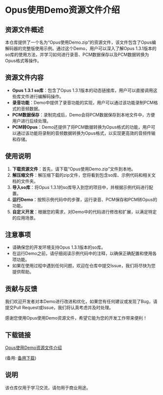 # Opus使用Demo资源文件介绍

## 资源文件概述

本仓库提供了一个名为“Opus使用Demo.zip”的资源文件，该文件包含了Opus编解码器的完整版使用示例。通过这个Demo，用户可以深入了解Opus 1.3.1版本的so库的使用方法，并学习如何进行录音、PCM数据保存以及PCM数据转换为Opus格式等操作。

## 资源文件内容

- **Opus 1.3.1 so库**：包含了Opus 1.3.1版本的动态链接库，用户可以直接调用这些库文件进行编解码操作。
- **录音功能**：Demo中提供了录音功能的实现，用户可以通过该功能录制PCM格式的音频数据。
- **PCM数据保存**：录制完成后，Demo会将PCM数据保存到本地文件中，方便用户进行后续处理。
- **PCM转Opus**：Demo还提供了将PCM数据转换为Opus格式的功能，用户可以通过该功能将录制的音频数据转换为Opus格式，以实现更高效的音频传输和存储。

## 使用说明

1. **下载资源文件**：首先，请下载“Opus使用Demo.zip”文件到本地。
2. **解压缩文件**：解压缩下载的zip文件，您将看到包含so库、示例代码和相关文档的文件夹。
3. **导入so库**：将Opus 1.3.1的so库导入到您的项目中，并根据示例代码进行配置。
4. **运行Demo**：按照示例代码中的步骤，运行录音、PCM保存和PCM转Opus的功能。
5. **自定义开发**：根据您的需求，对Demo中的代码进行修改和扩展，以满足特定的应用场景。

## 注意事项

- 请确保您的开发环境支持Opus 1.3.1版本的so库。
- 在运行Demo之前，请仔细阅读示例代码中的注释，以确保正确配置和使用各项功能。
- 如果在使用过程中遇到任何问题，欢迎在仓库中提交Issue，我们将尽快为您提供帮助。

## 贡献与反馈

我们欢迎开发者对本Demo进行改进和优化，如果您有任何建议或发现了Bug，请提交Pull Request或Issue，我们将认真考虑并及时处理。

感谢您使用Opus使用Demo资源文件，希望它能为您的开发工作带来便利！

## 下载链接
[Opus使用Demo资源文件介绍](https://pan.quark.cn/s/8741857f7f1b) 

(备用: [备用下载](https://pan.baidu.com/s/1IPNe-72cbsRFTiOv04iM_g?pwd=1234))

## 说明

该仓库仅用于学习交流，请勿用于商业用途。
